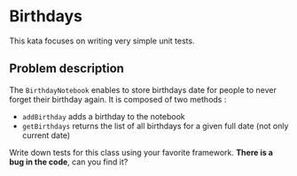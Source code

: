 # Birthdays

This kata focuses on writing very simple unit tests.

## Problem description

The `BirthdayNotebook` enables to store birthdays date for people to never forget their birthday again. It is composed of two methods :

- `addBirthday` adds a birthday to the notebook
- `getBirthdays` returns the list of all birthdays for a given full date (not only current date)

Write down tests for this class using your favorite framework. **There is a bug in the code**, can you find it?
